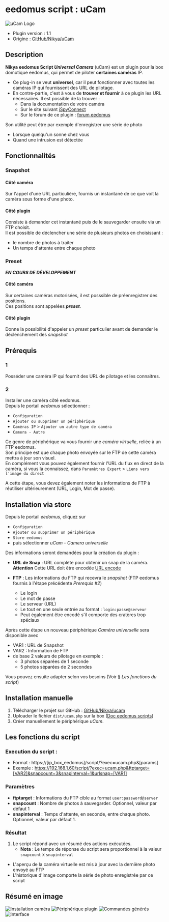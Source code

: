# eedomus script : uCam

![uCam Logo](dist/img/nikya_ucam.png "Nikya uCam Logo")

* Plugin version : 1.1
* Origine : [GitHub/Nikya/uCam](https://github.com/Nikya/eedomusScript_ucam "Origine sur GitHub")

## Description
**Nikya eedomus Script _Universal Camera_** (uCam) est un plugin pour la box domotique eedomus, qui permet de piloter **certaines caméras** IP.

- Ce plug-in se veut **universel**, car il peut fonctionner avec toutes les caméras IP qui fournissent des URL de pilotage.
- En contre-partie, c'est à vous de **trouver et fournir** à ce plugin les URL nécessaires. Il est possible de la trouver :
    - Dans la documentation de votre caméra
    - Sur le site suivant [iSpyConnect](https://www.ispyconnect.com/sources.aspx)
    - Sur le forum de ce plugin : [forum eedomus](http://forum.eedomus.com/viewtopic.php?f=50&t=6210)

Son utilité peut être par exemple d'enregistrer une série de photo
- Lorsque quelqu'un sonne chez vous
- Quand une intrusion est détectée

## Fonctionnalités

### Snapshot

#### Côté caméra
Sur l'appel d'une URL particulière, fournis un instantané de ce que voit la caméra sous forme d'une photo.

#### Côté plugin
Consiste à demander cet instantané puis de le sauvegarder ensuite via un FTP choisit.  
Il est possible de déclencher une série de plusieurs photos en choisissant :
* le nombre de photos à traiter
* Un temps d'attente entre chaque photo

### Preset

***EN COURS DE DÉVELOPPEMENT***  

#### Côté caméra
Sur certaines caméras motorisées, il est posssible de préenregistrer des positions.  
Ces positions sont appelées ***preset***.  

#### Côté plugin
Donne la possibilité d'appeler un _preset_ particulier avant de demander le déclenchement des _snapshot_


## Prérequis

### 1
Posséder une caméra IP qui fournit des URL de pilotage et les connaitres.

### 2
Installer une caméra côté eedomus.  
Depuis le portail _eedomus_ sélectionner :
- `Configuration`
- `Ajouter ou supprimer un périphérique`
- `Caméras IP` > `Ajouter un autre type de caméra`
- `Camera - Autre`

Ce genre de périphérique va vous fournir une _caméra virtuelle_, reliée à un FTP eedomus.  
Son principe est que chaque photo envoyée sur le FTP de cette caméra mettra à jour son visuel.  
En complément vous pouvez également fournir l'URL du flux en direct de la caméra, si vous la connaissez, dans `Paramètres Expert` > `Liens vers l'image du direct`  

A cette étape, vous devez également noter les informations de FTP à réutiliser ultérieurement (URL, Login, Mot de passe).

## Installation via store

Depuis le portail _eedomus_, cliquez sur
- `Configuration`
- `Ajouter ou supprimer un périphérique`
- `Store eedomus`
- puis sélectionner _uCam - Camera universelle_

Des informations seront demandées pour la création du plugin :

- **URL de Snap** : URL complète pour obtenir un snap de la caméra. **Attention** Cette URL doit être encodée [URL encode](https://www.google.fr/search?q=url+encode+online&ie=utf-8&oe=utf-8&client=firefox-b-ab&gfe_rd=cr&dcr=0&ei=Qd0fWq3DCen-8AfprbvYDA)

- **FTP** : Les informations du FTP qui recevra le _snapshot_ (FTP eedomus fournis à l'étape précédente _Prerequis #2_)
    - Le login
    - Le mot de passe
    - Le serveur (URL)
    - Le tout en une seule entrée au format : `login:passe@serveur`
    - Peut également être encodé s'il comporte des cratères trop spéciaux

Après cette étape un nouveau périphérique _Caméra universelle_ sera disponible avec
- VAR1 : URL de Snapshot
- VAR2 : Information de FTP
- de base 2 valeurs de pilotage en exemple :
    - 3 photos séparées de 1 seconde
    - 5 photos séparées de 2 secondes

Vous pouvez ensuite adapter selon vos besoins (Voir § _Les fonctions du script_)

## Installation manuelle

1. Télécharger le projet sur GitHub : [GitHub/Nikya/ucam](https://github.com/Nikya/eedomusScript_ucam "Origine sur GitHub")
1. Uploader le fichier `dist/ucam.php` sur la box ([Doc eedomus scripts](http://doc.eedomus.com/view/Scripts#Script_HTTP_sur_la_box_eedomus))
2. Créer manuellement le périphérique _uCam_.

## Les fonctions du script

### Execution du script :

* Format : https://[ip_box_eedomus]/script/?exec=ucam.php&[params]
* Exemple : https://192.168.1.60/script/?exec=ucam.php&ftptarget=[VAR2]&snapcount=3&snapinterval=1&urlsnap=[VAR1]

### Paramètres

- **ftptarget** : Informations du FTP cible au format `user:password@server`
- **snapcount** : Nombre de photos à sauvegarder. Optionnel, valeur par défaut 1
- **snapinterval** : Temps d'attente, en seconde, entre chaque photo. Optionnel, valeur par défaut 1.

### Résultat

1. Le script répond avec un résumé des actions exécutées.
    * **Nota** : Le temps de réponse du script sera proportionnel à la valeur `snapcount` x `snapinterval`
* L'aperçu de la caméra virtuelle est mis à jour avec la dernière photo envoyé au FTP
* L'historique d'image comporte la série de photo enregistrée par ce script

## Résumé en image

![Installation caméra](asset/nikya-ucam-sreen1.png)
![Périphérique plugin](asset/nikya-ucam-sreen2.png)
![Commandes générés](asset/nikya-ucam-sreen3.png)
![Interface](asset/nikya-ucam-sreen4.png)

